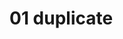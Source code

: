 # 01 duplicate

```{include} /book/1 mechanics/1A measurement/1A20 Error and Accuracy/1A2001 Hookes Law/1A2001.md
```
